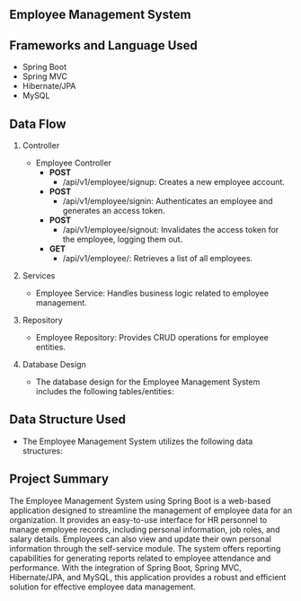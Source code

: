 ## Employee Management System

## Frameworks and Language Used
* Spring Boot
* Spring MVC
* Hibernate/JPA
* MySQL


## Data Flow
1. Controller
   * Employee Controller
     * **POST** 
       * /api/v1/employee/signup: Creates a new employee account.
     * **POST** 
       * /api/v1/employee/signin: Authenticates an employee and generates an access token.
     * **POST** 
       * /api/v1/employee/signout: Invalidates the access token for the employee, logging them out.
     * **GET** 
       * /api/v1/employee/: Retrieves a list of all employees.
     
2. Services
   * Employee Service: Handles business logic related to employee management.
3. Repository
   * Employee Repository: Provides CRUD operations for employee entities.
4. Database Design
    * The database design for the Employee Management System includes the following tables/entities:


## Data Structure Used
* The Employee Management System utilizes the following data structures:

## Project Summary
The Employee Management System using Spring Boot is a web-based application designed to streamline the management of employee data for an organization. It provides an easy-to-use interface for HR personnel to manage employee records, including personal information, job roles, and salary details. Employees can also view and update their own personal information through the self-service module. The system offers reporting capabilities for generating reports related to employee attendance and performance. With the integration of Spring Boot, Spring MVC, Hibernate/JPA, and MySQL, this application provides a robust and efficient solution for effective employee data management.